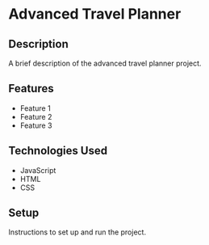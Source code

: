 # Advanced Travel Planner

## Description

A brief description of the advanced travel planner project.

## Features

- Feature 1
- Feature 2
- Feature 3

## Technologies Used

- JavaScript
- HTML
- CSS

## Setup

Instructions to set up and run the project.
